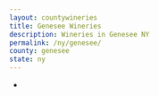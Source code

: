 ```yaml
---
layout: countywineries
title: Genesee Wineries
description: Wineries in Genesee NY
permalink: /ny/genesee/
county: genesee
state: ny
---
```

-
